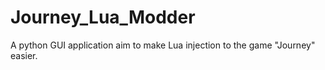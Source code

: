 # Journey_Lua_Modder
A python GUI application aim to make Lua injection to the game "Journey" easier.
